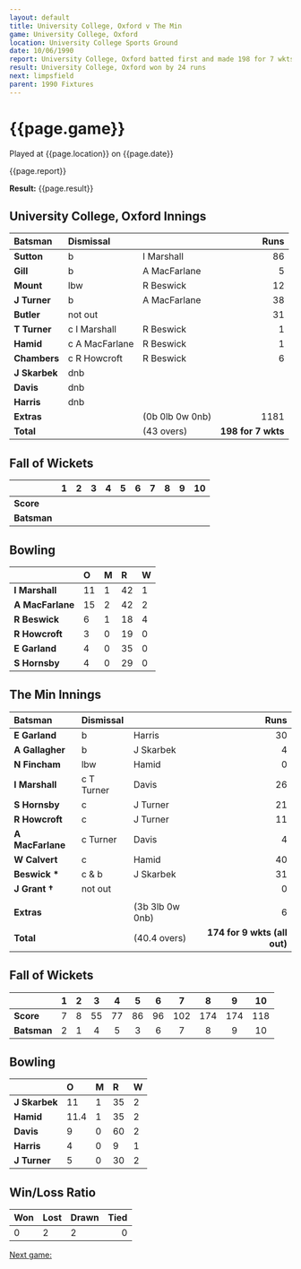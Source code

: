 ```yaml
---
layout: default
title: University College, Oxford v The Min
game: University College, Oxford
location: University College Sports Ground
date: 10/06/1990
report: University College, Oxford batted first and made 198 for 7 wkts. The Min replied with 173 for 9 wkts (all out)
result: University College, Oxford won by 24 runs
next: limpsfield
parent: 1990 Fixtures
---
```


# {{page.game}}

Played at {{page.location}} on {{page.date}}

{{page.report}}

**Result:** {{page.result}}

## University College, Oxford Innings

| Batsman | Dismissal |  | Runs |
|:---|:---|---|---:|
| **Sutton** | b | I Marshall | 86 | 
| **Gill** | b | A MacFarlane | 5 | 
| **Mount** | lbw | R Beswick | 12 | 
| **J Turner** | b | A MacFarlane | 38 | 
| **Butler** | not out |  | 31 | 
| **T Turner** | c I Marshall | R Beswick | 1 |
| **Hamid** | c A MacFarlane | R Beswick | 1 | 
| **Chambers** | c R Howcroft | R Beswick | 6 |
| **J Skarbek** | dnb |  |  | 
| **Davis** | dnb |  |  | 
| **Harris** | dnb |  |  |
| **Extras** | | (0b 0lb 0w 0nb) | 1181 | 
| **Total** | | (43 overs) | **198 for 7 wkts** | 

## Fall of Wickets

| | 1 | 2 | 3 | 4 | 5 | 6 | 7 | 8 | 9 | 10 |
|---|:---:|:---:|:---:|:---:|:---:|:---:|:---:|:---:|:---:|:---:|
| **Score** |  |  |  |  |  |  |  |  |  |  |
| **Batsman** |  |  |  |  |  |  |  |  |  |  |

## Bowling

| | O | M | R | W |
|---|:---|:---|:---|:---|
| **I Marshall** | 11 | 1 | 42 | 1 | 
| **A MacFarlane** | 15 | 2 | 42 | 2 | 
| **R Beswick** | 6 | 1 | 18 | 4 | 
| **R Howcroft** | 3 | 0 | 19 | 0 | 
| **E Garland** | 4 | 0 | 35 | 0 |
| **S Hornsby** | 4 | 0 | 29 | 0 |

## The Min Innings

| Batsman | Dismissal |  | Runs |
|:---|:---|---|---:|
| **E Garland** | b | Harris | 30 | 
| **A Gallagher** | b | J Skarbek | 4 | 
| **N Fincham** | lbw | Hamid | 0 | 
| **I Marshall** | c T Turner | Davis | 26 | 
| **S Hornsby** | c | J Turner | 21 | 
| **R Howcroft** | c | J Turner | 11 | 
| **A MacFarlane** | c Turner | Davis | 4 | 
| **W Calvert** | c | Hamid | 40 | 
| **Beswick &#42;** | c & b | J Skarbek | 31 | 
| **J Grant &#8224;** | not out |  | 0 | 
|  |  |  |  |
| **Extras** | | (3b 3lb 0w 0nb) | 6 | 
| **Total** | | (40.4 overs) | **174 for 9 wkts (all out)** | 

## Fall of Wickets

| | 1 | 2 | 3 | 4 | 5 | 6 | 7 | 8 | 9 | 10 |
|---|:---:|:---:|:---:|:---:|:---:|:---:|:---:|:---:|:---:|:---:|
| **Score** | 7 | 8 | 55 | 77 | 86 | 96 | 102 | 174 | 174 | 118 | 
| **Batsman** | 2 | 1 | 4 | 5 | 3 | 6 | 7 | 8 | 9 | 10 | 

## Bowling

| | O | M | R | W |
|---|:---|:---|:---|:---|
| **J Skarbek** | 11 | 1 | 35 | 2 | 
| **Hamid** | 11.4 | 1 | 35 | 2 | 
| **Davis** | 9 | 0 | 60 | 2 | 
| **Harris** | 4 | 0 | 9 | 1 | 
| **J Turner** | 5 | 0 | 30 | 2 | 

## Win/Loss Ratio

| Won | Lost | Drawn | Tied |
|:---|:---|:---|---:|
| 0 | 2 | 2 | 0 |

[Next game:]({{page.next}})